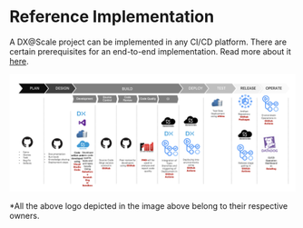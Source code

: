 # Reference Implementation

A DX@Scale project can be implemented in any CI/CD platform. There are certain prerequisites for an end-to-end implementation. Read more about it [here](https://sfpowerscripts.dxatscale.io/getting-started/prerequisites).

![A refererence implementation using GitHub as the primary tool](../.gitbook/assets/reference-implementation.png)

\*All the above logo depicted in the image above belong to their respective owners.


